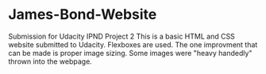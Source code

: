# James-Bond-Website
Submission for Udacity IPND Project 2
This is a basic HTML and CSS website submitted to Udacity. 
Flexboxes are used.
The one improvment that can be made is proper image sizing. Some images were "heavy handedly" thrown into the webpage.  
